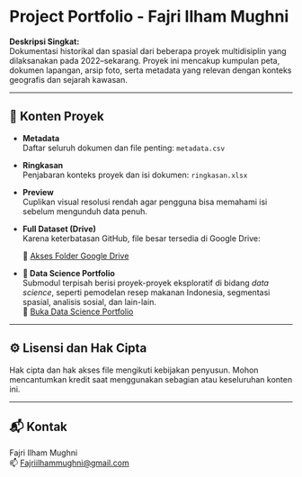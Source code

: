 # Project Portfolio - Fajri Ilham Mughni

**Deskripsi Singkat:**  
Dokumentasi historikal dan spasial dari beberapa proyek multidisiplin yang dilaksanakan pada 2022–sekarang. Proyek ini mencakup kumpulan peta, dokumen lapangan, arsip foto, serta metadata yang relevan dengan konteks geografis dan sejarah kawasan.

---

## 🧾 Konten Proyek

- **Metadata**  
  Daftar seluruh dokumen dan file penting: `metadata.csv`

- **Ringkasan**  
  Penjabaran konteks proyek dan isi dokumen: `ringkasan.xlsx`

- **Preview**  
  Cuplikan visual resolusi rendah agar pengguna bisa memahami isi sebelum mengunduh data penuh.

- **Full Dataset (Drive)**  
  Karena keterbatasan GitHub, file besar tersedia di Google Drive:

  🔗 [Akses Folder Google Drive](https://drive.google.com/drive/folders/1V8aFvsEjfxd30Ys0MHzfVACKO_TuJW8Q?usp=drive_link)

- **📁 Data Science Portfolio**  
  Submodul terpisah berisi proyek-proyek eksploratif di bidang *data science*, seperti pemodelan resep makanan Indonesia, segmentasi spasial, analisis sosial, dan lain-lain.  
  🔗 [Buka Data Science Portfolio](https://github.com/Fajrimughni/data-science-portfolio)

---

## ⚙️ Lisensi dan Hak Cipta

Hak cipta dan hak akses file mengikuti kebijakan penyusun. Mohon mencantumkan kredit saat menggunakan sebagian atau keseluruhan konten ini.

---

## 📬 Kontak

Fajri Ilham Mughni  
📫 Fajriilhammughni@gmail.com